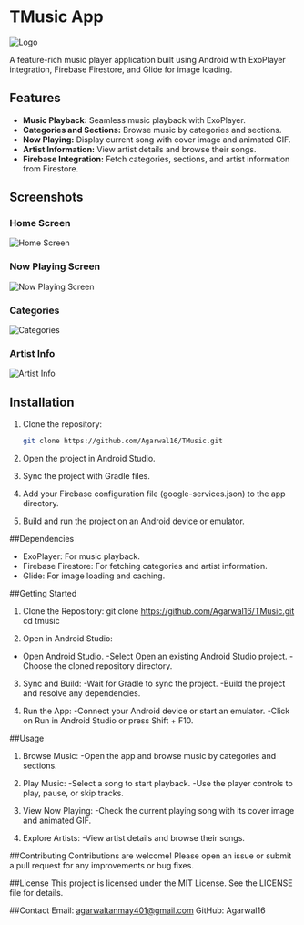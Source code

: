 # TMusic App

![Logo](path/to/logo.png)

A feature-rich music player application built using Android with ExoPlayer integration, Firebase Firestore, and Glide for image loading. 

## Features

- **Music Playback:** Seamless music playback with ExoPlayer.
- **Categories and Sections:** Browse music by categories and sections.
- **Now Playing:** Display current song with cover image and animated GIF.
- **Artist Information:** View artist details and browse their songs.
- **Firebase Integration:** Fetch categories, sections, and artist information from Firestore.

## Screenshots

### Home Screen
![Home Screen](path/to/home_screen.png)

### Now Playing Screen
![Now Playing Screen](path/to/now_playing_screen.png)

### Categories
![Categories](path/to/categories.png)

### Artist Info
![Artist Info](path/to/artist_info.png)

## Installation

1. Clone the repository:
   ```sh
   git clone https://github.com/Agarwal16/TMusic.git
2. Open the project in Android Studio.

3. Sync the project with Gradle files.

4. Add your Firebase configuration file (google-services.json) to the app directory.

5. Build and run the project on an Android device or emulator.

##Dependencies
* ExoPlayer: For music playback.
* Firebase Firestore: For fetching categories and artist information.
* Glide: For image loading and caching.

##Getting Started
1. Clone the Repository:
git clone https://github.com/Agarwal16/TMusic.git
cd tmusic

3. Open in Android Studio:

- Open Android Studio.
-Select Open an existing Android Studio project.
-Choose the cloned repository directory.

3. Sync and Build:
-Wait for Gradle to sync the project.
-Build the project and resolve any dependencies.

4. Run the App:
-Connect your Android device or start an emulator.
-Click on Run in Android Studio or press Shift + F10.

##Usage

1. Browse Music:
-Open the app and browse music by categories and sections.

2. Play Music:
-Select a song to start playback.
-Use the player controls to play, pause, or skip tracks.

3. View Now Playing:
-Check the current playing song with its cover image and animated GIF.

4. Explore Artists:
-View artist details and browse their songs.

##Contributing
Contributions are welcome! Please open an issue or submit a pull request for any improvements or bug fixes.

##License
This project is licensed under the MIT License. See the LICENSE file for details.

##Contact
Email: agarwaltanmay401@gmail.com
GitHub: Agarwal16


